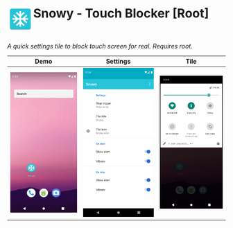 # <img align="left" width="60" height="60" src="logo.png" alt="Snowy - Touch Blocker [Root]"><span>Snowy - Touch Blocker [Root]</span></img>
</br>

*A quick settings tile to block touch screen for real. Requires root.*

| Demo | Settings | Tile |
|---|---|---|
| <img src="demo.gif" width="300"> | <img src="screenshot2.png" width="300"> | <img src="screenshot1.png" width="300"> |
